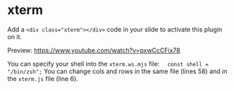 # xterm

Add a `<div class="xterm"></div>` code in your slide to activate this plugin on it.

Preview: https://www.youtube.com/watch?v=pxwCcCFix78

You can specify your shell into the `xterm.ws.mjs` file: `	const shell = "/bin/zsh";`
You can change cols and rows in the same file (lines 58) and in the `xterm.js` file (line 6).